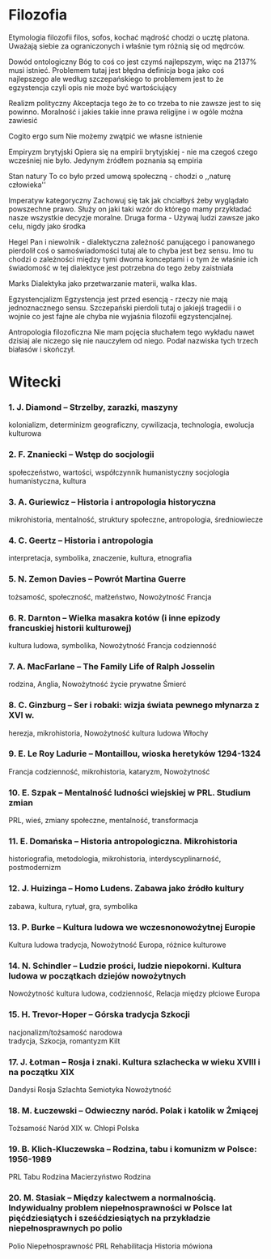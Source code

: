 # Filozofia 

Etymologia filozofii
filos, sofos, kochać mądrość chodzi o ucztę platona. Uważają siebie za ograniczonych i właśnie tym różnią się od mędrców. 

Dowód ontologiczny
Bóg to coś co jest czymś najlepszym, więc na 2137% musi istnieć. Problemem tutaj jest błędna definicja boga jako coś najlepszego ale według szczepańskiego to problemem jest to że egzystencja czyli opis nie może być wartościujący

Realizm polityczny
Akceptacja tego że to co trzeba to nie zawsze jest to się powinno. Moralność i jakies takie inne prawa religijne i w ogóle można zawiesić 

Cogito ergo sum
Nie możemy zwątpić we własne istnienie

Empiryzm brytyjski
Opiera się na empirii brytyjskiej - nie ma czegoś czego wcześniej nie było. Jedynym źródłem poznania są empiria 
 
Stan natury
To co było przed umową społeczną - chodzi o ,,naturę człowieka'' 

Imperatyw kategoryczny 
Zachowuj się tak jak chciałbyś żeby wyglądało powszechne prawo. Służy on jaki taki wzór do którego mamy przykładać nasze wszystkie decyzje moralne. 
Druga forma - Używaj ludzi zawsze jako celu, nigdy jako środka 

Hegel
Pan i niewolnik - dialektyczna zależność panującego i panowanego pierdolił coś o samoświadomości tutaj ale to chyba jest bez sensu. Imo tu chodzi o zależności między tymi dwoma konceptami i o tym że właśnie ich świadomość w tej dialektyce jest potrzebna do tego żeby zaistniała

Marks
Dialektyka jako przetwarzanie materii, walka klas. 

Egzystencjalizm 
Egzystencja jest przed esencją - rzeczy nie mają jednoznacznego sensu. Szczepański pierdoli tutaj o jakiejś tragedii i o wojnie co jest fajne ale chyba nie wyjaśnia filozofii egzystencjalnej. 

Antropologia filozoficzna
Nie mam pojęcia słuchałem tego wykładu nawet dzisiaj ale niczego się nie nauczyłem od niego. Podał nazwiska tych trzech białasów i skończył.

# Witecki 
### 1.	J. Diamond – Strzelby, zarazki, maszyny
kolonializm, 
determinizm geograficzny, 
cywilizacja, 
technologia, 
ewolucja kulturowa

### 2.	F. Znaniecki – Wstęp do socjologii
społeczeństwo, 
wartości, 
współczynnik humanistyczny 
socjologia humanistyczna,
kultura

### 3.	A. Guriewicz – Historia i antropologia historyczna
mikrohistoria, 
mentalność, 
struktury społeczne, 
antropologia, 
średniowiecze

### 4.	C. Geertz – Historia i antropologia
interpretacja, 
symbolika, 
znaczenie, 
kultura, 
etnografia

### 5.	N. Zemon Davies – Powrót Martina Guerre
tożsamość, 
społeczność,
małżeństwo, 
Nowożytność 
Francja

### 6.	R. Darnton – Wielka masakra kotów (i inne epizody francuskiej historii kulturowej)
kultura ludowa, 
symbolika, 
Nowożytność 
Francja
codzienność

### 7.	A. MacFarlane – The Family Life of Ralph Josselin
rodzina, 
Anglia, 
Nowożytność 
życie prywatne
Śmierć

### 8.	C. Ginzburg – Ser i robaki: wizja świata pewnego młynarza z XVI w.
herezja, 
mikrohistoria, 
Nowożytność 
kultura ludowa 
Włochy

### 9.	E. Le Roy Ladurie – Montaillou, wioska heretyków 1294-1324
Francja
codzienność, 
mikrohistoria, 
kataryzm, 
Nowożytność 

### 10.	E. Szpak – Mentalność ludności wiejskiej w PRL. Studium zmian
PRL, 
wieś, 
zmiany społeczne, 
mentalność, 
transformacja

### 11.	E. Domańska – Historia antropologiczna. Mikrohistoria
historiografia, 
metodologia, 
mikrohistoria, 
interdyscyplinarność, 
postmodernizm

### 12.	J. Huizinga – Homo Ludens. Zabawa jako źródło kultury
zabawa, 
kultura, 
rytuał, 
gra, 
symbolika

### 13.	P. Burke – Kultura ludowa we wczesnonowożytnej Europie
Kultura ludowa 
tradycja, 
Nowożytność
Europa, 
różnice kulturowe

### 14.	N. Schindler – Ludzie prości, ludzie niepokorni. Kultura ludowa w początkach dziejów nowożytnych
Nowożytność 
kultura ludowa, 
codzienność, 
Relacja między płciowe
Europa 

### 15.	H. Trevor-Hoper – Górska tradycja Szkocji
nacjonalizm/tożsamość narodowa  
tradycja, 
Szkocja, 
romantyzm 
Kilt

### 17.	J. Łotman – Rosja i znaki. Kultura szlachecka w wieku XVIII i na początku XIX
Dandysi
Rosja
Szlachta
Semiotyka
Nowożytność

### 18.	M. Łuczewski – Odwieczny naród. Polak i katolik w Żmiącej
Tożsamość 
Naród
XIX w. 
Chłopi 
Polska 

### 19.	B. Klich-Kluczewska – Rodzina, tabu i komunizm w Polsce: 1956-1989
PRL
Tabu
Rodzina
Macierzyństwo 
Rodzina 

### 20.	M. Stasiak – Między kalectwem a normalnością. Indywidualny problem niepełnosprawności w Polsce lat pięćdziesiątych i sześćdziesiątych na przykładzie niepełnosprawnych po polio
Polio
Niepełnosprawność
PRL
Rehabilitacja
Historia mówiona 

